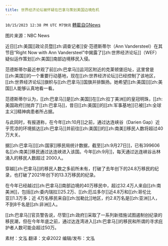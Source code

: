 ```yaml
---
title: 世界经济论坛被怀疑在巴拿马策划美国边境危机
---
```

`10/15/2023 12:38 PM UTC M7快讯` [轉載自GNews](https://gnews.org/articles/1836394)

图片来源：NBC News         

近日[[zh:美国]]政论员暨[[zh:调查记者]]安·范德斯蒂尔（Ann Vandersteel）在其节目“Right Now with Ann Vandersteel”中揭露了[[zh:世界经济论坛]]（WEF）疑似运作策划[[zh:美国]]南部边境移民入侵。

范德斯蒂尔最近参观了前[[zh:巴拿马]]运河区附近的克莱顿堡旧址，这里曾是[[zh:美国]]的一个重要行动基地，现在[[zh:世界经济论坛]]已经控制了该地区，[[zh:世界经济论坛]]旗帜与[[zh:巴拿马]]国旗并排飘扬。她希望[[zh:美国]][[zh:美国]]人能够认真地看一看。

范德斯蒂尔认为，[[zh:巴拿马]]是[[zh:美国]]在[[zh:拉丁美洲]]的皇冠明珠，[[zh:美国政府]]抛弃了[[zh:巴拿马]]，昔日[[zh:美国]]的[[zh:军事基地]]已被[[zh:全球主义]]精神病患者所占据。

与此同时，有报道称，在今年[[zh:10月]]之前，通过达连峡谷（Darien Gap）近乎荒凉的环境抵达[[zh:巴拿马]]并前往[[zh:美国]]的[[zh:南美]]移民人数将超过40万大关。

据[[zh:巴拿马]][[zh:国家]]移民局统计数据，截至[[zh:9月27日]]，已有399606名[[zh:南美]]移民通过达连峡进入该国。今年[[zh:9月]]，每天通过达连峡谷丛林涌入的移民人数超过 2000人。

穿越[[zh:巴拿马]]的移民人数之多前所未有，打破了去年创下的24.8万移民的纪录，也打破了2021年创下的13.3万移民的纪录。

在今年已经越过[[zh:巴拿马]]南部边境的40万移民中，超过32.4万人来自[[zh:南美洲]]，包括[[zh:委内瑞拉]]25.2万、[[zh:厄瓜多尔]]近4.8万和[[zh:哥伦比亚]]1.3万多；近 4万名移民来自[[zh:加勒比]]地区，约2.8万名是[[zh:亚洲]]人，不到8千名是[[zh:非洲]]人。

[[zh:巴拿马]]官员警告说，尽管[[zh:政府]]采取了一系列新措施试图遏制创纪录的移民潮，但在今年年底之前，通过达连湾进入[[zh:巴拿马]]的移民和所谓的寻求庇护者人数可能会超过50万。

素材：文泓    翻译：文卓2022    编辑/发布：文泓
